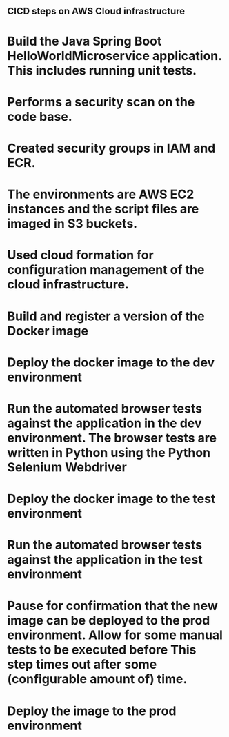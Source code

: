##                                      CICD steps on AWS Cloud infrastructure

# Build the Java Spring Boot HelloWorldMicroservice application. This includes running unit tests.
# Performs a security scan on the code base.
# Created security groups in IAM and ECR.
# The environments are AWS EC2 instances and the script files are imaged in S3 buckets.
# Used cloud formation for configuration management of the cloud infrastructure.
# Build and register a version of the Docker image
# Deploy the docker image to the dev environment
# Run the automated browser tests against the application in the dev environment. The browser tests are written in Python using the Python Selenium Webdriver
# Deploy the docker image to the test environment
# Run the automated browser tests against the application in the test environment
# Pause for confirmation that the new image can be deployed to the prod environment. Allow for some manual tests to be executed before This step times out after some (configurable amount of) time.
# Deploy the image to the prod environment